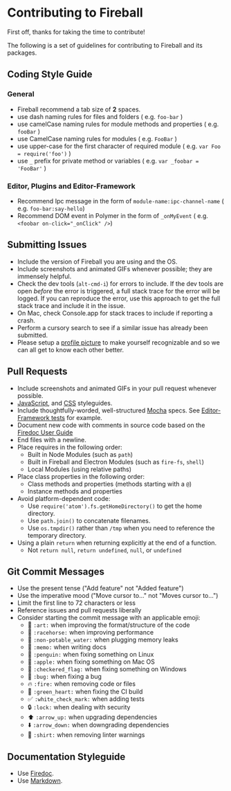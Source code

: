 # Contributing to Fireball

First off, thanks for taking the time to contribute!

The following is a set of guidelines for contributing to Fireball and its packages.

## Coding Style Guide

### General

- Fireball recommend a tab size of **2** spaces.
- use dash naming rules for files and folders ( e.g. `foo-bar` )
- use camelCase naming rules for module methods and properties ( e.g. `fooBar` )
- use CamelCase naming rules for modules ( e.g. `FooBar` )
- use upper-case for the first character of required module ( e.g. `var Foo = require('foo')` )
- use `_` prefix for private method or variables ( e.g. `var _foobar = 'FooBar'` )

### Editor, Plugins and Editor-Framework

- Recommend Ipc message in the form of `module-name:ipc-channel-name` ( e.g. `foo-bar:say-hello`)
- Recommend DOM event in Polymer in the form of `_onMyEvent` ( e.g. `<foobar on-click="_onClick" />`)

## Submitting Issues

* Include the version of Fireball you are using and the OS.
* Include screenshots and animated GIFs whenever possible; they are immensely
  helpful.
* Check the dev tools (`alt-cmd-i`) for errors to include. If the dev tools
  are open _before_ the error is triggered, a full stack trace for the error
  will be logged. If you can reproduce the error, use this approach to get the
  full stack trace and include it in the issue.
* On Mac, check Console.app for stack traces to include if reporting a crash.
* Perform a cursory search to see if a similar issue has already been submitted.
* Please setup a [profile picture](https://help.github.com/articles/how-do-i-set-up-my-profile-picture)
  to make yourself recognizable and so we can all get to know each other better.

## Pull Requests

* Include screenshots and animated GIFs in your pull request whenever possible.
* [JavaScript](https://github.com/styleguide/javascript), and [CSS](https://github.com/styleguide/css) styleguides.
* Include thoughtfully-worded, well-structured [Mocha](mochajs.org) specs. See [Editor-Framework tests](https://github.com/fireball-x/editor-framework/tree/master/test) for example.
* Document new code with comments in source code based on the [Firedoc User Guide](https://github.com/fireball-x/firedoc/blob/master/GUIDE.md)
* End files with a newline.
* Place requires in the following order:
    * Built in Node Modules (such as `path`)
    * Built in Fireball and Electron Modules (such as `fire-fs`, `shell`)
    * Local Modules (using relative paths)
* Place class properties in the following order:
    * Class methods and properties (methods starting with a `@`)
    * Instance methods and properties
* Avoid platform-dependent code:
    * Use `require('atom').fs.getHomeDirectory()` to get the home directory.
    * Use `path.join()` to concatenate filenames.
    * Use `os.tmpdir()` rather than `/tmp` when you need to reference the
      temporary directory.
* Using a plain `return` when returning explicitly at the end of a function.
    * Not `return null`, `return undefined`, `null`, or `undefined`

## Git Commit Messages

* Use the present tense ("Add feature" not "Added feature")
* Use the imperative mood ("Move cursor to..." not "Moves cursor to...")
* Limit the first line to 72 characters or less
* Reference issues and pull requests liberally
* Consider starting the commit message with an applicable emoji:
    * :art: `:art:` when improving the format/structure of the code
    * :racehorse: `:racehorse:` when improving performance
    * :non-potable_water: `:non-potable_water:` when plugging memory leaks
    * :memo: `:memo:` when writing docs
    * :penguin: `:penguin:` when fixing something on Linux
    * :apple: `:apple:` when fixing something on Mac OS
    * :checkered_flag: `:checkered_flag:` when fixing something on Windows
    * :bug: `:bug:` when fixing a bug
    * :fire: `:fire:` when removing code or files
    * :green_heart: `:green_heart:` when fixing the CI build
    * :white_check_mark: `:white_check_mark:` when adding tests
    * :lock: `:lock:` when dealing with security
    * :arrow_up: `:arrow_up:` when upgrading dependencies
    * :arrow_down: `:arrow_down:` when downgrading dependencies
    * :shirt: `:shirt:` when removing linter warnings


## Documentation Styleguide

* Use [Firedoc](https://github.com/fireball-x/firedoc).
* Use [Markdown](https://daringfireball.net/projects/markdown).
